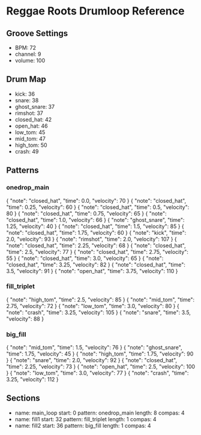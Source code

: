 # Reggae Roots Drumloop Reference

## Groove Settings
- BPM: 72
- channel: 9
- volume: 100

## Drum Map
- kick: 36
- snare: 38
- ghost_snare: 37
- rimshot: 37
- closed_hat: 42
- open_hat: 46
- low_tom: 45
- mid_tom: 47
- high_tom: 50
- crash: 49

## Patterns
### onedrop_main
{ "note": "closed_hat", "time": 0.0, "velocity": 70 }
{ "note": "closed_hat", "time": 0.25, "velocity": 60 }
{ "note": "closed_hat", "time": 0.5, "velocity": 80 }
{ "note": "closed_hat", "time": 0.75, "velocity": 65 }
{ "note": "closed_hat", "time": 1.0, "velocity": 66 }
{ "note": "ghost_snare", "time": 1.25, "velocity": 40 }
{ "note": "closed_hat", "time": 1.5, "velocity": 85 }
{ "note": "closed_hat", "time": 1.75, "velocity": 60 }
{ "note": "kick", "time": 2.0, "velocity": 93 }
{ "note": "rimshot", "time": 2.0, "velocity": 107 }
{ "note": "closed_hat", "time": 2.25, "velocity": 68 }
{ "note": "closed_hat", "time": 2.5, "velocity": 77 }
{ "note": "closed_hat", "time": 2.75, "velocity": 55 }
{ "note": "closed_hat", "time": 3.0, "velocity": 65 }
{ "note": "closed_hat", "time": 3.25, "velocity": 82 }
{ "note": "closed_hat", "time": 3.5, "velocity": 91 }
{ "note": "open_hat", "time": 3.75, "velocity": 110 }

### fill_triplet
{ "note": "high_tom", "time": 2.5, "velocity": 85 }
{ "note": "mid_tom", "time": 2.75, "velocity": 72 }
{ "note": "low_tom", "time": 3.0, "velocity": 80 }
{ "note": "crash", "time": 3.25, "velocity": 105 }
{ "note": "snare", "time": 3.5, "velocity": 88 }

### big_fill
{ "note": "mid_tom", "time": 1.5, "velocity": 76 }
{ "note": "ghost_snare", "time": 1.75, "velocity": 45 }
{ "note": "high_tom", "time": 1.75, "velocity": 90 }
{ "note": "snare", "time": 2.0, "velocity": 92 }
{ "note": "closed_hat", "time": 2.25, "velocity": 73 }
{ "note": "open_hat", "time": 2.5, "velocity": 100 }
{ "note": "low_tom", "time": 3.0, "velocity": 77 }
{ "note": "crash", "time": 3.25, "velocity": 112 }

## Sections
- name: main_loop
  start: 0
  pattern: onedrop_main
  length: 8
  compas: 4
- name: fill1
  start: 32
  pattern: fill_triplet
  length: 1
  compas: 4
- name: fill2
  start: 36
  pattern: big_fill
  length: 1
  compas: 4

